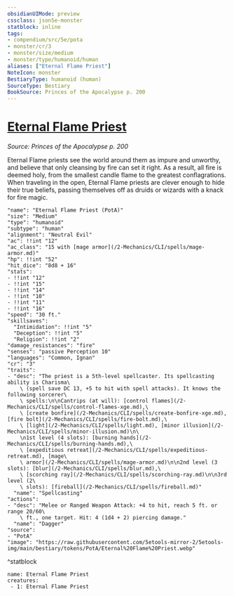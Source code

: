 ```yaml
---
obsidianUIMode: preview
cssclass: json5e-monster
statblock: inline
tags:
- compendium/src/5e/pota
- monster/cr/3
- monster/size/medium
- monster/type/humanoid/human
aliases: ["Eternal Flame Priest"]
NoteIcon: monster
BestiaryType: humanoid (human)
SourceType: Bestiary
BookSource: Princes of the Apocalypse p. 200
---
```

# [Eternal Flame Priest](2-Mechanics/CLI/bestiary/humanoid/eternal-flame-priest-pota.md)
*Source: Princes of the Apocalypse p. 200*  

Eternal Flame priests see the world around them as impure and unworthy, and believe that only cleansing by fire can set it right. As a result, all fire is deemed holy, from the smallest candle flame to the greatest conflagrations. When traveling in the open, Eternal Flame priests are clever enough to hide their true beliefs, passing themselves off as druids or wizards with a knack for fire magic.

```statblock
"name": "Eternal Flame Priest (PotA)"
"size": "Medium"
"type": "humanoid"
"subtype": "human"
"alignment": "Neutral Evil"
"ac": !!int "12"
"ac_class": "15 with [mage armor](/2-Mechanics/CLI/spells/mage-armor.md)"
"hp": !!int "52"
"hit_dice": "8d8 + 16"
"stats":
- !!int "12"
- !!int "15"
- !!int "14"
- !!int "10"
- !!int "11"
- !!int "16"
"speed": "30 ft."
"skillsaves":
  "Intimidation": !!int "5"
  "Deception": !!int "5"
  "Religion": !!int "2"
"damage_resistances": "fire"
"senses": "passive Perception 10"
"languages": "Common, Ignan"
"cr": "3"
"traits":
- "desc": "The priest is a 5th-level spellcaster. Its spellcasting ability is Charisma\
    \ (spell save DC 13, +5 to hit with spell attacks). It knows the following sorcerer\
    \ spells:\n\nCantrips (at will): [control flames](/2-Mechanics/CLI/spells/control-flames-xge.md),\
    \ [create bonfire](/2-Mechanics/CLI/spells/create-bonfire-xge.md), [fire bolt](/2-Mechanics/CLI/spells/fire-bolt.md),\
    \ [light](/2-Mechanics/CLI/spells/light.md), [minor illusion](/2-Mechanics/CLI/spells/minor-illusion.md)\n\
    \n1st level (4 slots): [burning hands](/2-Mechanics/CLI/spells/burning-hands.md),\
    \ [expeditious retreat](/2-Mechanics/CLI/spells/expeditious-retreat.md), [mage\
    \ armor](/2-Mechanics/CLI/spells/mage-armor.md)\n\n2nd level (3 slots): [blur](/2-Mechanics/CLI/spells/blur.md),\
    \ [scorching ray](/2-Mechanics/CLI/spells/scorching-ray.md)\n\n3rd level (2\
    \ slots): [fireball](/2-Mechanics/CLI/spells/fireball.md)"
  "name": "Spellcasting"
"actions":
- "desc": "Melee or Ranged Weapon Attack: +4 to hit, reach 5 ft. or range 20/60\
    \ ft., one target. Hit: 4 (1d4 + 2) piercing damage."
  "name": "Dagger"
"source":
- "PotA"
"image": "https://raw.githubusercontent.com/5etools-mirror-2/5etools-img/main/bestiary/tokens/PotA/Eternal%20Flame%20Priest.webp"
```
^statblock

```encounter-table
name: Eternal Flame Priest
creatures:
 - 1: Eternal Flame Priest
```